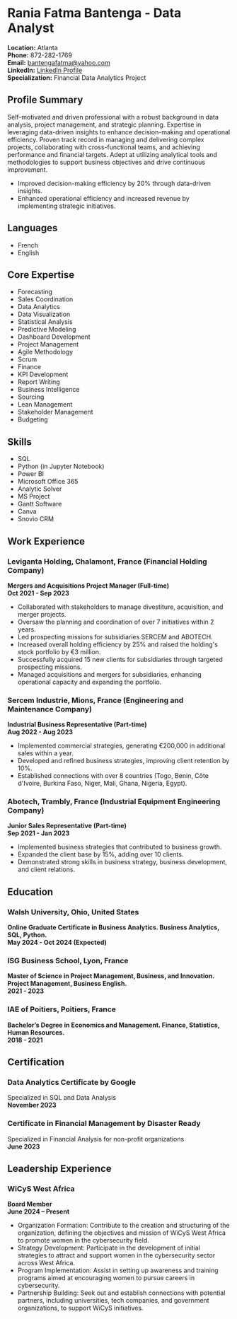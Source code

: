 # Rania Fatma Bantenga - Data Analyst

**Location:** Atlanta  
**Phone:** 872-282-1769  
**Email:** bantengafatma@yahoo.com  
**LinkedIn:** [LinkedIn Profile](https://www.linkedin.com)  
**Specialization:** Financial Data Analytics Project  

## Profile Summary
Self-motivated and driven professional with a robust background in data analysis, project management, and strategic planning. Expertise in leveraging data-driven insights to enhance decision-making and operational efficiency. Proven track record in managing and delivering complex projects, collaborating with cross-functional teams, and achieving performance and financial targets. Adept at utilizing analytical tools and methodologies to support business objectives and drive continuous improvement.

- Improved decision-making efficiency by 20% through data-driven insights.
- Enhanced operational efficiency and increased revenue by implementing strategic initiatives.

## Languages
- French
- English

## Core Expertise
- Forecasting
- Sales Coordination
- Data Analytics
- Data Visualization
- Statistical Analysis
- Predictive Modeling
- Dashboard Development
- Project Management
- Agile Methodology
- Scrum
- Finance
- KPI Development
- Report Writing
- Business Intelligence
- Sourcing
- Lean Management
- Stakeholder Management
- Budgeting

## Skills
- SQL
- Python (in Jupyter Notebook)
- Power BI
- Microsoft Office 365
- Analytic Solver
- MS Project
- Gantt Software
- Canva
- Snovio CRM

## Work Experience

### Leviganta Holding, Chalamont, France (Financial Holding Company)
**Mergers and Acquisitions Project Manager (Full-time)**  
**Oct 2021 - Sep 2023**

- Collaborated with stakeholders to manage divestiture, acquisition, and merger projects.
- Oversaw the planning and coordination of over 7 initiatives within 2 years.
- Led prospecting missions for subsidiaries SERCEM and ABOTECH.
- Increased overall holding efficiency by 25% and raised the holding's stock portfolio by €3 million.
- Successfully acquired 15 new clients for subsidiaries through targeted prospecting missions.
- Managed acquisitions and mergers for subsidiaries, enhancing operational capacity and expanding the portfolio.

### Sercem Industrie, Mions, France (Engineering and Maintenance Company)
**Industrial Business Representative (Part-time)**  
**Aug 2022 - Aug 2023**

- Implemented commercial strategies, generating €200,000 in additional sales within a year.
- Developed and refined business strategies, improving client retention by 10%.
- Established connections with over 8 countries (Togo, Benin, Côte d'Ivoire, Burkina Faso, Niger, Mali, Ghana, Nigeria, Egypt).

### Abotech, Trambly, France (Industrial Equipment Engineering Company)
**Junior Sales Representative (Part-time)**  
**Sep 2021 - Jan 2023**

- Implemented business strategies that contributed to business growth.
- Expanded the client base by 15%, adding over 10 clients.
- Demonstrated strong skills in business strategy, business development, and client relations.

## Education

### Walsh University, Ohio, United States
**Online Graduate Certificate in Business Analytics. Business Analytics, SQL, Python.**  
**May 2024 - Oct 2024 (Expected)**

### ISG Business School, Lyon, France
**Master of Science in Project Management, Business, and Innovation. Project Management, Business English.**  
**2021 - 2023**

### IAE of Poitiers, Poitiers, France
**Bachelor’s Degree in Economics and Management. Finance, Statistics, Human Resources.**  
**2018 - 2021**

## Certification

### Data Analytics Certificate by Google
Specialized in SQL and Data Analysis  
**November 2023**

### Certificate in Financial Management by Disaster Ready
Specialized in Financial Analysis for non-profit organizations  
**June 2023**

## Leadership Experience

### WiCyS West Africa
**Board Member**  
**June 2024 – Present**

- Organization Formation: Contribute to the creation and structuring of the organization, defining the objectives and mission of WiCyS West Africa to promote women in the cybersecurity field.
- Strategy Development: Participate in the development of initial strategies to attract and support women in the cybersecurity sector across West Africa.
- Program Implementation: Assist in setting up awareness and training programs aimed at encouraging women to pursue careers in cybersecurity.
- Partnership Building: Seek out and establish connections with potential partners, including universities, tech companies, and government organizations, to support WiCyS initiatives.

